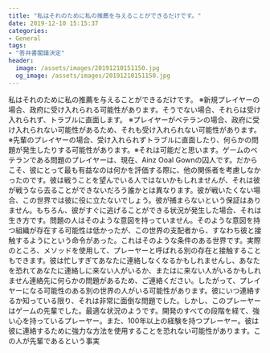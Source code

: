 ```yaml
---
title: "私はそれのために私の推薦を与えることができるだけです。"
date: 2019-12-10 15:15:37
categories:
- General
tags:
- "答弁書閣議決定"
header:
  image: /assets/images/20191210151150.jpg
  og_image: /assets/images/20191210151150.jpg
---
```


私はそれのために私の推薦を与えることができるだけです。 ※新規プレイヤーの場合、政府に受け入れられる可能性があります。そうでない場合、それらは受け入れられず、トラブルに直面します。 ※プレイヤーがベテランの場合、政府に受け入れられない可能性があるため、それも受け入れられない可能性があります。 ※先輩のプレイヤーの場合、受け入れられずトラブルに直面したり、何らかの問題が発生したりする可能性があります。※それは可能だと思います。ゲームのベテランである問題のプレイヤーは、現在、Ainz Ooal Gownの囚人です。だからこそ、彼にとって最も有益なのは何かを評価する際に、他の関係者を考慮しなかったのです。彼は戦うことを望んでいる人ではないかもしれませんが、それは彼が戦うなら去ることができないだろう誰かとは異なります。彼が戦いたくない場合、この世界では彼に役に立たないでしょう。彼が捕まらないという保証はありません。もちろん、彼がすぐに逃げることができる状況が発生した場合、それは生き方です。問題の人はそのような意図を持っていません。そのような意図を持つ組織が存在する可能性は低かったが、この世界の支配者から、すなわち彼と接触するようにという命令があった。これはそのような条件のある世界です。実際のところ、メソッドを使用して、プレーヤーと呼ばれる別の存在と接触することもできます。彼は忙しすぎてあなたに連絡しなくなるかもしれませんし、あなたを恐れてあなたに連絡しに来ない人がいるか、またはに来ない人がいるかもしれません連絡先に何らかの問題があるため、ご連絡ください。したがって、プレイヤーになる可能性のある別の世界の人がいる可能性があります。彼にいつ連絡するか知っている限り、それは非常に面倒な問題でした。しかし、このプレーヤーはゲームの先輩でした。最適な状況のようです。開発のすべての段階を経て、強い心を持っているプレーヤー。また、100年以上の経験を持つプレーヤー。彼は彼に連絡するために強力な方法を使用することを恐れない可能性があります。この人が先輩であるという事実
